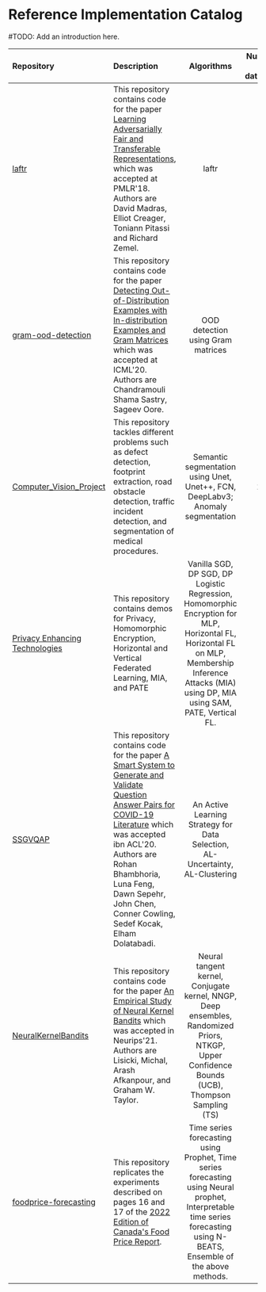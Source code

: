 # Reference Implementation Catalog

#TODO: Add an introduction here.

| Repository | Description | Algorithms  | Number of<br>datasets | Datasets  |
| :--------- | :---------- | :---------: | :--------------------:| :-------: |
| [laftr](https://github.com/VectorInstitute/gram-ood-detection) | This repository contains code for the paper [Learning Adversarially Fair and Transferable Representations](https://arxiv.org/abs/1802.06309), which was accepted at PMLR'18. <br> Authors are David Madras, Elliot Creager, Toniann Pitassi and Richard Zemel. | laftr | 1 | tabular |
| [gram-ood-detection](https://github.com/VectorInstitute/gram-ood-detection) | This repository contains code for the paper [Detecting Out-of-Distribution Examples with In-distribution Examples and Gram Matrices](http://proceedings.mlr.press/v119/sastry20a.html) which was accepted at ICML'20. <br> Authors are Chandramouli Shama Sastry, Sageev Oore. | OOD detection using Gram matrices | 7 | images |
| [Computer_Vision_Project](https://github.com/VectorInstitute/Computer_Vision_Project) | This repository tackles different problems such as defect detection, footprint extraction, road obstacle detection, traffic incident detection, and segmentation of medical procedures. | Semantic segmentation using Unet, Unet++, FCN, DeepLabv3; Anomaly segmentation | 11 | images, videos |
| [Privacy Enhancing Technologies](https://github.com/VectorInstitute/Computer_Vision_Project) | This repository contains demos for Privacy, Homomorphic Encryption, Horizontal and Vertical Federated Learning, MIA, and PATE | Vanilla SGD, DP SGD, DP Logistic Regression, Homomorphic Encryption for MLP, Horizontal FL, Horizontal FL on MLP, Membership Inference Attacks (MIA) using DP, MIA using SAM, PATE, Vertical FL. | 9 | tabular, images |
| [SSGVQAP](https://github.com/VectorInstitute/SSGVQAP) | This repository contains code for the paper [A Smart System to Generate and Validate Question Answer Pairs for COVID-19 Literature](https://aclanthology.org/2020.sdp-1.4/) which was accepted ibn ACL'20. Authors are Rohan Bhambhoria, Luna Feng, Dawn Sepehr, John Chen, Conner Cowling, Sedef Kocak, Elham Dolatabadi. | An Active Learning Strategy for Data Selection, AL-Uncertainty, AL-Clustering | 1 | tabular |
| [NeuralKernelBandits](https://github.com/VectorInstitute/SSGVQAP) | This repository contains code for the paper [An Empirical Study of Neural Kernel Bandits](https://arxiv.org/abs/2111.03543) which was accepted in Neurips'21. Authors are Lisicki, Michal, Arash Afkanpour, and Graham W. Taylor. | Neural tangent kernel, Conjugate kernel, NNGP, Deep ensembles, Randomized Priors, NTKGP, Upper Confidence Bounds (UCB), Thompson Sampling (TS) | 7 | tabular |
| [foodprice-forecasting](https://github.com/VectorInstitute/foodprice-forecasting) | This repository replicates the experiments described on pages 16 and 17 of the [2022 Edition of Canada's Food Price Report](https://www.dal.ca/sites/agri-food/research/canada-s-food-price-report-2022.html). | Time series forecasting using Prophet,  Time series forecasting using Neural prophet, Interpretable time series forecasting using N-BEATS, Ensemble of the above methods. | 3 | tabular |